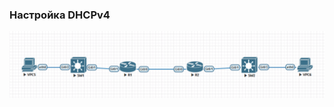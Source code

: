 ### Настройка DHCPv4

![Топология сети в программе EVE-NG](https://github.com/merkelev/neteng/blob/main/labs/3-DHCP/3-DHCPv4.png)
